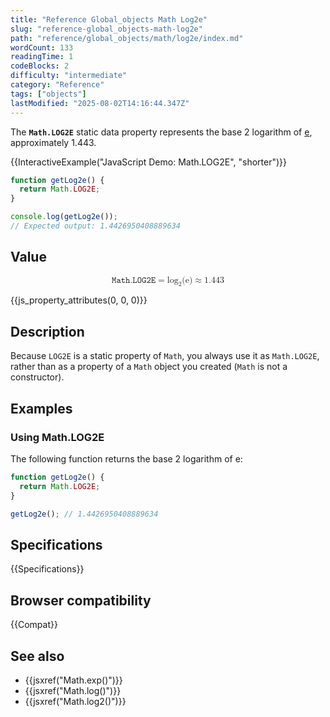 ```yaml
---
title: "Reference Global_objects Math Log2e"
slug: "reference-global_objects-math-log2e"
path: "reference/global_objects/math/log2e/index.md"
wordCount: 133
readingTime: 1
codeBlocks: 2
difficulty: "intermediate"
category: "Reference"
tags: ["objects"]
lastModified: "2025-08-02T14:16:44.347Z"
---
```



The **`Math.LOG2E`** static data property represents the base 2 logarithm of [e](/en-US/docs/Web/JavaScript/Reference/Global_Objects/Math/E), approximately 1.443.

{{InteractiveExample("JavaScript Demo: Math.LOG2E", "shorter")}}

```js interactive-example
function getLog2e() {
  return Math.LOG2E;
}

console.log(getLog2e());
// Expected output: 1.4426950408889634
```

## Value

<!-- prettier-ignore-start -->
<math display="block">
  <semantics><mrow><mi>𝙼𝚊𝚝𝚑.𝙻𝙾𝙶𝟸𝙴</mi><mo>=</mo><msub><mo lspace="0em" rspace="0em">log</mo><mn>2</mn></msub><mo stretchy="false">(</mo><mi mathvariant="normal">e</mi><mo stretchy="false">)</mo><mo>≈</mo><mn>1.443</mn></mrow><annotation encoding="TeX">\mathtt{Math.LOG2E} = \log_2(\mathrm{e}) \approx 1.443</annotation></semantics>
</math>
<!-- prettier-ignore-end -->

{{js_property_attributes(0, 0, 0)}}

## Description

Because `LOG2E` is a static property of `Math`, you always use it as `Math.LOG2E`, rather than as a property of a `Math` object you created (`Math` is not a constructor).

## Examples

### Using Math.LOG2E

The following function returns the base 2 logarithm of e:

```js
function getLog2e() {
  return Math.LOG2E;
}

getLog2e(); // 1.4426950408889634
```

## Specifications

{{Specifications}}

## Browser compatibility

{{Compat}}

## See also

- {{jsxref("Math.exp()")}}
- {{jsxref("Math.log()")}}
- {{jsxref("Math.log2()")}}
